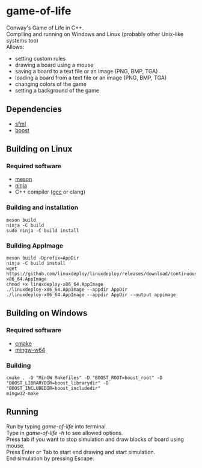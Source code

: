 # game-of-life
Conway's Game of Life in C++.  
Compiling and running on Windows and Linux (probably other Unix-like systems too)  
Allows:
* setting custom rules
* drawing a board using a mouse
* saving a board to a text file or an image (PNG, BMP, TGA)
* loading a board from a text file or an image (PNG, BMP, TGA)
* changing colors of the game  
* setting a background of the game
## Dependencies
* [sfml](https://www.sfml-dev.org/)
* [boost](https://www.boost.org/)
## Building on Linux
### Required software
* [meson](https://mesonbuild.com/)
* [ninja](https://ninja-build.org/)
* C++ compiler ([gcc](https://gcc.gnu.org/) or clang)
### Building and installation
```
meson build
ninja -C build
sudo ninja -C build install
```
### Building AppImage
```
meson build -Dprefix=AppDir
ninja -C build install
wget https://github.com/linuxdeploy/linuxdeploy/releases/download/continuous/linuxdeploy-x86_64.AppImage
chmod +x linuxdeploy-x86_64.AppImage
./linuxdeploy-x86_64.AppImage --appdir AppDir
./linuxdeploy-x86_64.AppImage --appdir AppDir --output appimage

```
## Building on Windows
### Required software
* [cmake](https://cmake.org/)
* [mingw-w64](https://www.mingw-w64.org/)
### Building
```
cmake . -G "MinGW Makefiles" -D "BOOST_ROOT=boost_root" -D "BOOST_LIBRARYDIR=boost_librarydir" -D "BOOST_INCLUDEDIR=boost_includedir"
mingw32-make
```
## Running
Run by typing *game-of-life* into terminal.  
Type in *game-of-life -h* to see allowed options.  
Press tab if you want to stop simulation and draw blocks of board using mouse.   
Press Enter or Tab to start end drawing and start simulation.  
End simulation by pressing Escape.